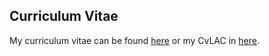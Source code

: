 ## Curriculum Vitae

My curriculum vitae can be found [here](https://drive.google.com/open?id=1XzwGWESmP7EoKvVBW1aY4kwhgrgHyEbA) or my CvLAC in [here](https://www.google.com/url?q=http%3A%2F%2Fscienti.colciencias.gov.co%3A8081%2Fcvlac%2Fvisualizador%2FgenerarCurriculoCv.do%3Fcod_rh%3D0001527090&sa=D).
